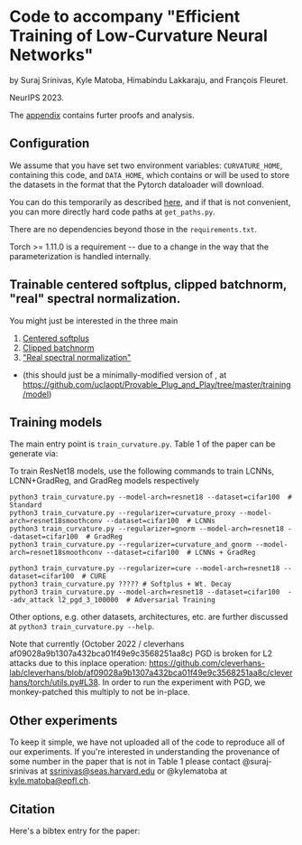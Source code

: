 # Code to accompany "Efficient Training of Low-Curvature Neural Networks"

by Suraj Srinivas, Kyle Matoba, Himabindu Lakkaraju, and François Fleuret.

NeurIPS 2023.  

The [appendix](https://openreview.net/attachment?id=2B2xIJ299rx&name=supplementary_material) 
contains furter proofs and analysis. 

## Configuration

We assume that you have set two environment variables: 
`CURVATURE_HOME`, containing this code, and 
`DATA_HOME`, which contains or will be used to store the datasets in the 
format that the Pytorch dataloader will download.   

You can do this temporarily as described [here](https://stackoverflow.com/questions/57009481/running-python-script-with-temporary-environment-variables),
and if that is not convenient, you can more directly hard code paths at `get_paths.py`.

There are no dependencies beyond those in the `requirements.txt`. 

Torch >= 1.11.0 is a requirement -- due to a change in the way that the parameterization is handled internally.

## Trainable centered softplus, clipped batchnorm, "real" spectral normalization. 
You might just be interested in the three main 
 1. [Centered softplus](abc.com)
 2. [Clipped batchnorm](abc.com)
 3. ["Real spectral normalization"](abc.com)
  - (this should just be a minimally-modified version of , at https://github.com/uclaopt/Provable_Plug_and_Play/tree/master/training/model)

## Training models 
The main entry point is `train_curvature.py`. Table 1 of the paper can be generate via: 

To train ResNet18 models, use the following commands to train LCNNs, LCNN+GradReg, and GradReg models respectively

```
python3 train_curvature.py --model-arch=resnet18 --dataset=cifar100  # Standard
python3 train_curvature.py --regularizer=curvature_proxy --model-arch=resnet18smoothconv --dataset=cifar100  # LCNNs
python3 train_curvature.py --regularizer=gnorm --model-arch=resnet18 --dataset=cifar100  # GradReg
python3 train_curvature.py --regularizer=curvature_and_gnorm --model-arch=resnet18smoothconv --dataset=cifar100  # LCNNs + GradReg

python3 train_curvature.py --regularizer=cure --model-arch=resnet18 --dataset=cifar100  # CURE
python3 train_curvature.py ????? # Softplus + Wt. Decay
python3 train_curvature.py --model-arch=resnet18 --dataset=cifar100  --adv_attack l2_pgd_3_100000  # Adversarial Training
```

Other options, e.g. other datasets, architectures, etc. are further discussed at `python3 train_curvature.py --help`.

Note that currently (October 2022 / cleverhans af09028a9b1307a432bca01f49e9c3568251aa8c)
PGD is broken for L2 attacks due to this inplace operation:
https://github.com/cleverhans-lab/cleverhans/blob/af09028a9b1307a432bca01f49e9c3568251aa8c/cleverhans/torch/utils.py#L38.
In order to run the experiment with PGD, we monkey-patched this multiply to not be in-place.

## Other experiments
To keep it simple, we have not uploaded all of the code to reproduce all of our experiments. 
If you're interested in understanding the provenance of some number in the paper that is not in Table 1
please contact @suraj-srinivas at ssrinivas@seas.harvard.edu or @kylematoba at kyle.matoba@epfl.ch.

## Citation
Here's a bibtex entry for the paper:
```

```